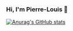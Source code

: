 ### Hi, I'm Pierre-Louis 👋
[![Anurag's GitHub stats](https://github-readme-stats.vercel.app/api?username=PilouZer)](https://github.com/anuraghazra/github-readme-stats)
<!--
**PilouZer/PilouZer** is a ✨ _special_ ✨ repository because its `README.md` (this file) appears on your GitHub profile.

Here are some ideas to get you started:

- 🔭 I’m currently working on ...
- 🌱 I’m currently learning ...
- 👯 I’m looking to collaborate on ...
- 🤔 I’m looking for help with ...
- 💬 Ask me about ...
- 📫 How to reach me: ...
- 😄 Pronouns: ...
- ⚡ Fun fact: ...
-->
